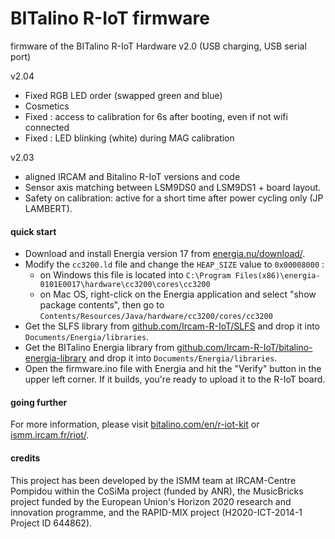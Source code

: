 # BITalino R-IoT firmware
firmware of the BITalino R-IoT Hardware v2.0 (USB charging, USB serial port)

v2.04
- Fixed RGB LED order (swapped green and blue)
- Cosmetics
- Fixed : access to calibration for 6s after booting, even if not wifi connected
- Fixed : LED blinking (white) during MAG calibration

v2.03
- aligned IRCAM and Bitalino R-IoT versions and code
- Sensor axis matching between LSM9DS0 and LSM9DS1 + board layout.
- Safety on calibration: active for a short time after power cycling only (JP LAMBERT).


#### quick start

* Download and install Energia version 17 from [energia.nu/download/](http://energia.nu/download/#previousreleases).
* Modify the `cc3200.ld` file and change the `HEAP_SIZE` value to `0x00008000` :
  * on Windows this file is located into `C:\Program Files(x86)\energia-0101E0017\hardware\cc3200\cores\cc3200`
  * on Mac OS, right-click on the Energia application and select "show package contents", then go to `Contents/Resources/Java/hardware/cc3200/cores/cc3200`
* Get the SLFS library from [github.com/Ircam-R-IoT/SLFS](https://github.com/Ircam-R-IoT/SLFS) and drop it into `Documents/Energia/libraries`.
* Get the BITalino Energia library from [github.com/Ircam-R-IoT/bitalino-energia-library](https://github.com/Ircam-R-IoT/bitalino-energia-library) and drop it into `Documents/Energia/libraries`.
* Open the firmware.ino file with Energia and hit the "Verify" button in the upper left corner. If it builds, you're ready to upload it to the R-IoT board.

#### going further

For more information, please visit
[bitalino.com/en/r-iot-kit](http://bitalino.com/en/r-iot-kit) or [ismm.ircam.fr/riot/](http://ismm.ircam.fr/riot/).

#### credits

This project has been developed by the ISMM team at IRCAM-Centre Pompidou within the CoSiMa project (funded by ANR), the MusicBricks project funded by the European Union's Horizon 2020 research and innovation programme, and the RAPID-MIX project (H2020-ICT-2014-1 Project ID 644862).
